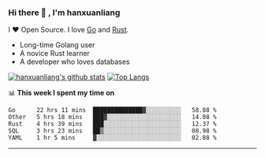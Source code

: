 ### Hi there 👋 , I'm hanxuanliang

<!--
**hanxuanliang/hanxuanliang** is a ✨ _special_ ✨ repository because its `README.md` (this file) appears on your GitHub profile.

Here are some ideas to get you started:

- 🔭 I’m currently working on ...
- 🌱 I’m currently learning ...
- 👯 I’m looking to collaborate on ...
- 🤔 I’m looking for help with ...
- 💬 Ask me about ...
- 📫 How to reach me: ...
- 😄 Pronouns: ...
- ⚡ Fun fact: ...
-->
I ❤ Open Source. I love [Go](https://golang.org) and [Rust](https://www.rust-lang.org/zh-CN/).

* Long-time Golang user
* A novice Rust learner
* A developer who loves databases

[![hanxuanliang's github stats](https://github-readme-stats.vercel.app/api/top-langs/?username=hanxuanliang&hide=html)](https://github.com/anuraghazra/github-readme-stats)
[![Top Langs](https://github-readme-stats.vercel.app/api?username=hanxuanliang&show_icons=true&count_private=true&line_height=40)](https://github.com/anuraghazra/github-readme-stats)

📊 **This week I spent my time on**
<!--START_SECTION:waka-->
```text
Go      22 hrs 11 mins  ██████████████▓░░░░░░░░░░   58.88 % 
Other   5 hrs 18 mins   ███▓░░░░░░░░░░░░░░░░░░░░░   14.08 % 
Rust    4 hrs 39 mins   ███░░░░░░░░░░░░░░░░░░░░░░   12.37 % 
SQL     3 hrs 23 mins   ██▒░░░░░░░░░░░░░░░░░░░░░░   08.98 % 
YAML    1 hr 5 mins     ▓░░░░░░░░░░░░░░░░░░░░░░░░   02.88 % 
```
<!--END_SECTION:waka-->

***

